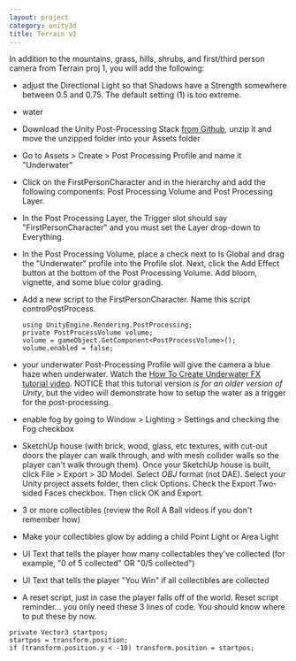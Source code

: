 ```yaml
---
layout: project
category: unity3d
title: Terrain v2
---
```

In addition to the mountains, grass, hills, shrubs, and first/third person camera from Terrain proj 1, you will add the following:

- adjust the Directional Light so that Shadows have a Strength somewhere between 0.5 and 0.75. The default setting (1) is too extreme.

- water

- Download the Unity Post-Processing Stack [from Github](https://github.com/Unity-Technologies/PostProcessing), unzip it and move the unzipped folder into your Assets folder
- Go to Assets > Create > Post Processing Profile and name it "Underwater"
- Click on the FirstPersonCharacter and in the hierarchy and add the following components: Post Processing Volume and Post Processing Layer.
- In the Post Processing Layer, the Trigger slot should say "FirstPersonCharacter" and you must set the Layer drop-down to Everything.
- In the Post Processing Volume, place a check next to Is Global and drag the "Underwater" profile into the Profile slot. Next, click the Add Effect button at the bottom of the Post Processing Volume. Add bloom, vignette, and some blue color grading.
- Add a new script to the FirstPersonCharacter. Name this script controlPostProcess.
  ```
  using UnityEngine.Rendering.PostProcessing;
  private PostProcessVolume volume;
  volume = gameObject.GetComponent<PostProcessVolume>();
  volume.enabled = false;
  ```
- your underwater Post-Processing Profile will give the camera a blue haze when underwater. Watch the [How To Create Underwater FX tutorial video](https://drive.google.com/open?id=1lsFiEbqzo0u6EuoXLDo_E9q0xRFRL0j5). NOTICE that this tutorial version *is for an older version of Unity*, but the video will demonstrate how to setup the water as a trigger for the post-processing.

- enable fog by going to Window > Lighting > Settings and checking the Fog checkbox

- SketchUp house (with brick, wood, glass, etc textures, with cut-out doors the player can walk through, and with mesh collider walls so the player can't walk through them). Once your SketchUp house is built, click File > Export > 3D Model. Select *OBJ* format (not DAE). Select your Unity project assets folder, then click Options. Check the Export Two-sided Faces checkbox. Then click OK and Export.

- 3 or more collectibles (review the Roll A Ball videos if you don't remember how)
- Make your collectibles glow by adding a child Point Light or Area Light
- UI Text that tells the player how many collectables they've collected (for example, "0 of 5 collected" OR "0/5 collected")
- UI Text that tells the player "You Win" if all collectibles are collected

- A reset script, just in case the player falls off of the world. Reset script reminder... you only need these 3 lines of code. You should know where to put these by now.
```
private Vector3 startpos;
startpos = transform.position;
if (transform.position.y < -10) transform.position = startpos;
```
